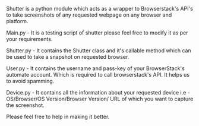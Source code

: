 Shutter is a python module which acts as a wrapper to Browserstack's API's to take screenshots of 
any requested webpage on any browser and platform. 

Main.py - It is a testing script of shutter please feel free to modify it as per your requirements.

Shutter.py - It contains the Shutter class and it's callable method which can be used to take a snapshot
on requested browser.

User.py - It contains the username and pass-key of your BrowserStack's automate account. Which is required 
to call browserstack's API. It helps us to avoid spamming.

Device.py - It contains all the information about your requested device i.e - OS/Browser/OS Version/Browser Version/
URL of which you want to capture the screenshot.

Please feel free to help in making it better.
